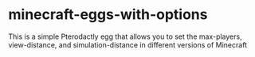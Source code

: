 # minecraft-eggs-with-options
This is a simple Pterodactly egg that allows you to set the max-players, view-distance, and simulation-distance in different versions of Minecraft
